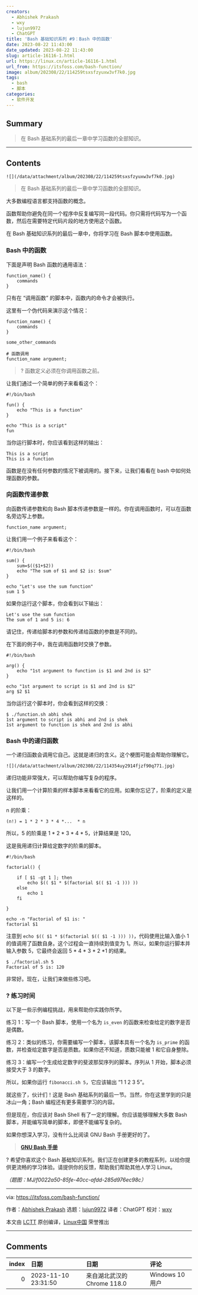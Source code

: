 ```yaml
---
creators:
  - Abhishek Prakash
  - wxy
  - lujun9972
  - ChatGPT
title: 'Bash 基础知识系列 #9：Bash 中的函数'
date: 2023-08-22 11:43:00
date_updated: 2023-08-22 11:43:00
slug: article-16116-1.html
url: https://linux.cn/article-16116-1.html
url_from: https://itsfoss.com/bash-function/
image: album/202308/22/114259tsxsfzyuxw3vf7k0.jpg
tags:
  - bash
  - 脚本
categories:
  - 软件开发
---
```


## Summary

> 在 Bash 基础系列的最后一章中学习函数的全部知识。

***

<!-- more -->

## Contents

`![](/data/attachment/album/202308/22/114259tsxsfzyuxw3vf7k0.jpg)`

> 
> 在 Bash 基础系列的最后一章中学习函数的全部知识。
> 
> 
> 

大多数编程语言都支持函数的概念。

函数帮助你避免在同一个程序中反复编写同一段代码。你只需将代码写为一个函数，然后在需要特定代码片段的地方使用这个函数。

在 Bash 基础知识系列的最后一章中，你将学习在 Bash 脚本中使用函数。

### Bash 中的函数

下面是声明 Bash 函数的通用语法：

```shell
function_name() {
    commands
}
```

只有在 “调用函数” 的脚本中，函数内的命令才会被执行。

这里有一个伪代码来演示这个情况：

```shell
function_name() {
    commands
}

some_other_commands

# 函数调用
function_name argument;
```

> 
> ? 函数定义必须在你调用函数之前。
> 
> 
> 

让我们通过一个简单的例子来看看这个：

```shell
#!/bin/bash

fun() {
    echo "This is a function"
}

echo "This is a script"
fun
```

当你运行脚本时，你应该看到这样的输出：

```shell
This is a script
This is a function
```

函数是在没有任何参数的情况下被调用的。接下来，让我们看看在 bash 中如何处理函数的参数。

### 向函数传递参数

向函数传递参数和向 Bash 脚本传递参数是一样的。你在调用函数时，可以在函数名旁边写上参数。

```shell
function_name argument;
```

让我们用一个例子来看看这个：

```shell
#!/bin/bash

sum() {
    sum=$(($1+$2))
    echo "The sum of $1 and $2 is: $sum"
}

echo "Let's use the sum function"
sum 1 5
```

如果你运行这个脚本，你会看到以下输出：

```shell
Let's use the sum function
The sum of 1 and 5 is: 6
```

请记住，传递给脚本的参数和传递给函数的参数是不同的。

在下面的例子中，我在调用函数时交换了参数。

```shell
#!/bin/bash

arg() {
    echo "1st argument to function is $1 and 2nd is $2"
}

echo "1st argument to script is $1 and 2nd is $2"
arg $2 $1
```

当你运行这个脚本时，你会看到这样的交换：

```shell
$ ./function.sh abhi shek
1st argument to script is abhi and 2nd is shek
1st argument to function is shek and 2nd is abhi
```

### Bash 中的递归函数

一个递归函数会调用它自己。这就是递归的含义。这个梗图可能会帮助你理解它。

`![](/data/attachment/album/202308/22/114354uy2914fjzf90q771.jpg)`

递归功能非常强大，可以帮助你编写复杂的程序。

让我们用一个计算阶乘的样本脚本来看看它的应用。如果你忘记了，阶乘的定义是这样的。

n 的阶乘：

```shell
(n!) = 1 * 2 * 3 * 4 *...  * n
```

所以，5 的阶乘是 1 \* 2 \* 3 \* 4 \* 5，计算结果是 120。

这是我用递归计算给定数字的阶乘的脚本。

```shell
#!/bin/bash

factorial() {

    if [ $1 -gt 1 ]; then
        echo $(( $1 * $(factorial $(( $1 -1 ))) ))
    else
        echo 1
    fi

}

echo -n "Factorial of $1 is: "
factorial $1
```

注意到 `echo $(( $1 * $(factorial $(( $1 -1 ))) ))`，代码使用比输入值小 1 的值调用了函数自身。这个过程会一直持续到值变为 1。所以，如果你运行脚本并输入参数 5，它最终会返回 5 \* 4 \* 3 \* 2 \*1 的结果。

```shell
$ ./factorial.sh 5
Factorial of 5 is: 120
```

非常好。现在，让我们来做些练习吧。

### ?️ 练习时间

以下是一些示例编程挑战，用来帮助你实践你所学。

练习 1：写一个 Bash 脚本，使用一个名为 `is_even` 的函数来检查给定的数字是否是偶数。

练习 2：类似的练习，你需要编写一个脚本，该脚本具有一个名为 `is_prime` 的函数，并检查给定数字是否是质数。如果你还不知道，质数只能被 1 和它自身整除。

练习 3：编写一个生成给定数字的斐波那契序列的脚本。序列从 1 开始，脚本必须接受大于 3 的数字。

所以，如果你运行 `fibonacci.sh 5`，它应该输出 “1 1 2 3 5”。

就这些了，伙计们！这是 Bash 基础系列的最后一节。当然，你在这里学到的只是冰山一角；Bash 编程还有更多需要学习的内容。

但是现在，你应该对 Bash Shell 有了一定的理解。你应该能够理解大多数 Bash 脚本，并能编写简单的脚本，即便不能编写复杂的。

如果你想深入学习，没有什么比阅读 GNU Bash 手册更好的了。

> 
> **[GNU Bash 手册](https://www.gnu.org/software/bash/manual/)**
> 
> 
> 

? 希望你喜欢这个 Bash 基础知识系列。我们正在创建更多的教程系列，以给你提供更流畅的学习体验。请提供你的反馈，帮助我们帮助其他人学习 Linux。

*（题图：MJ/f0022a50-85fe-40cc-afdd-285d976ec98c）*

---

via: <https://itsfoss.com/bash-function/>

作者：[Abhishek Prakash](https://itsfoss.com/author/abhishek/) 选题：[lujun9972](https://github.com/lujun9972) 译者：ChatGPT 校对：[wxy](https://github.com/wxy)

本文由 [LCTT](https://github.com/LCTT/TranslateProject) 原创编译，[Linux中国](https://linux.cn/) 荣誉推出

***

## Comments

|   index | 日期                | 日期                                        | 评论                  |
|--------:|:--------------------|:--------------------------------------------|:----------------------|
|       0 | 2023-11-10 23:31:50 | 来自湖北武汉的 Chrome 118.0|Windows 10 用户 | excellent！it useful! |
